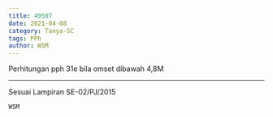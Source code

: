 ```yaml
---
title: 49507
date: 2021-04-08
category: Tanya-SC
tags: PPh
author: WSM
---
```


Perhitungan pph 31e bila omset dibawah 4,8M

---

Sesuai Lampiran SE-02/PJ/2015

`WSM`
